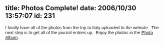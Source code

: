 title: Photos Complete!
date: 2006/10/30 13:57:07
id: 231
---
<font face="Arial">I finally have all of the photos from the trip to Italy uploaded to the website.  The next step is to get all of the journal entries up.  Enjoy the photos in the [Photo Album](Photo.aspx).</font>